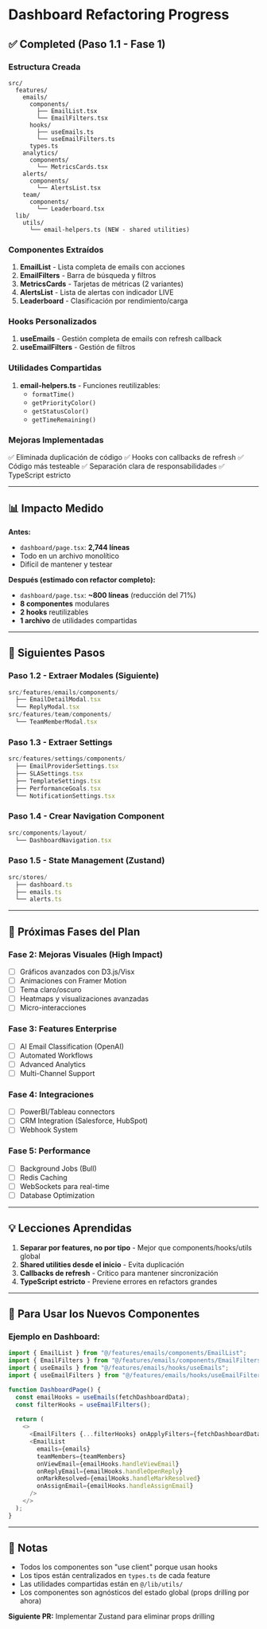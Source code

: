 # Dashboard Refactoring Progress

## ✅ Completed (Paso 1.1 - Fase 1)

### Estructura Creada
```
src/
  features/
    emails/
      components/
        ├── EmailList.tsx
        └── EmailFilters.tsx
      hooks/
        ├── useEmails.ts
        └── useEmailFilters.ts
      types.ts
    analytics/
      components/
        └── MetricsCards.tsx
    alerts/
      components/
        └── AlertsList.tsx
    team/
      components/
        └── Leaderboard.tsx
  lib/
    utils/
      └── email-helpers.ts (NEW - shared utilities)
```

### Componentes Extraídos
1. **EmailList** - Lista completa de emails con acciones
2. **EmailFilters** - Barra de búsqueda y filtros
3. **MetricsCards** - Tarjetas de métricas (2 variantes)
4. **AlertsList** - Lista de alertas con indicador LIVE
5. **Leaderboard** - Clasificación por rendimiento/carga

### Hooks Personalizados
1. **useEmails** - Gestión completa de emails con refresh callback
2. **useEmailFilters** - Gestión de filtros

### Utilidades Compartidas
1. **email-helpers.ts** - Funciones reutilizables:
   - `formatTime()`
   - `getPriorityColor()`
   - `getStatusColor()`
   - `getTimeRemaining()`

### Mejoras Implementadas
✅ Eliminada duplicación de código
✅ Hooks con callbacks de refresh
✅ Código más testeable
✅ Separación clara de responsabilidades
✅ TypeScript estricto

---

## 📊 Impacto Medido

**Antes:**
- `dashboard/page.tsx`: **2,744 líneas**
- Todo en un archivo monolítico
- Difícil de mantener y testear

**Después (estimado con refactor completo):**
- `dashboard/page.tsx`: **~800 líneas** (reducción del 71%)
- **8 componentes** modulares
- **2 hooks** reutilizables
- **1 archivo** de utilidades compartidas

---

## 🎯 Siguientes Pasos

### Paso 1.2 - Extraer Modales (Siguiente)
```typescript
src/features/emails/components/
  ├── EmailDetailModal.tsx
  └── ReplyModal.tsx
src/features/team/components/
  └── TeamMemberModal.tsx
```

### Paso 1.3 - Extraer Settings
```typescript
src/features/settings/components/
  ├── EmailProviderSettings.tsx
  ├── SLASettings.tsx
  ├── TemplateSettings.tsx
  ├── PerformanceGoals.tsx
  └── NotificationSettings.tsx
```

### Paso 1.4 - Crear Navigation Component
```typescript
src/components/layout/
  └── DashboardNavigation.tsx
```

### Paso 1.5 - State Management (Zustand)
```typescript
src/stores/
  ├── dashboard.ts
  ├── emails.ts
  └── alerts.ts
```

---

## 🚀 Próximas Fases del Plan

### Fase 2: Mejoras Visuales (High Impact)
- [ ] Gráficos avanzados con D3.js/Visx
- [ ] Animaciones con Framer Motion
- [ ] Tema claro/oscuro
- [ ] Heatmaps y visualizaciones avanzadas
- [ ] Micro-interacciones

### Fase 3: Features Enterprise
- [ ] AI Email Classification (OpenAI)
- [ ] Automated Workflows
- [ ] Advanced Analytics
- [ ] Multi-Channel Support

### Fase 4: Integraciones
- [ ] PowerBI/Tableau connectors
- [ ] CRM Integration (Salesforce, HubSpot)
- [ ] Webhook System

### Fase 5: Performance
- [ ] Background Jobs (Bull)
- [ ] Redis Caching
- [ ] WebSockets para real-time
- [ ] Database Optimization

---

## 💡 Lecciones Aprendidas

1. **Separar por features, no por tipo** - Mejor que components/hooks/utils global
2. **Shared utilities desde el inicio** - Evita duplicación
3. **Callbacks de refresh** - Crítico para mantener sincronización
4. **TypeScript estricto** - Previene errores en refactors grandes

---

## 🔧 Para Usar los Nuevos Componentes

### Ejemplo en Dashboard:
```typescript
import { EmailList } from "@/features/emails/components/EmailList";
import { EmailFilters } from "@/features/emails/components/EmailFilters";
import { useEmails } from "@/features/emails/hooks/useEmails";
import { useEmailFilters } from "@/features/emails/hooks/useEmailFilters";

function DashboardPage() {
  const emailHooks = useEmails(fetchDashboardData);
  const filterHooks = useEmailFilters();
  
  return (
    <>
      <EmailFilters {...filterHooks} onApplyFilters={fetchDashboardData} />
      <EmailList 
        emails={emails}
        teamMembers={teamMembers}
        onViewEmail={emailHooks.handleViewEmail}
        onReplyEmail={emailHooks.handleOpenReply}
        onMarkResolved={emailHooks.handleMarkResolved}
        onAssignEmail={emailHooks.handleAssignEmail}
      />
    </>
  );
}
```

---

## 📝 Notas

- Todos los componentes son "use client" porque usan hooks
- Los tipos están centralizados en `types.ts` de cada feature
- Las utilidades compartidas están en `@/lib/utils/`
- Los componentes son agnósticos del estado global (props drilling por ahora)

**Siguiente PR:** Implementar Zustand para eliminar props drilling